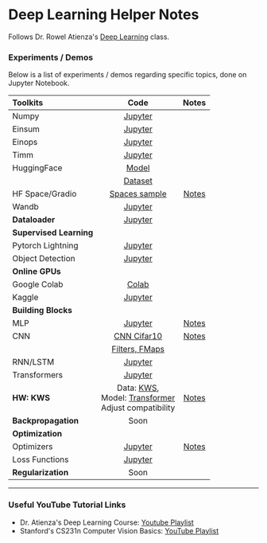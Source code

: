 # Deep Learning Helper Notes

Follows Dr. Rowel Atienza's [Deep Learning](https://github.com/roatienza/Deep-Learning-Experiments) class.

### Experiments / Demos

Below is a list of experiments / demos regarding specific topics, done on Jupyter Notebook.

|   <b>Toolkits</b>     |                   Code                   | Notes |
|:----------------------|:----------------------------------------:|:-----:|
| Numpy                 | [Jupyter](Toolkits/numpy_demo.ipynb)     |       |
| Einsum                | [Jupyter](Toolkits/einsum_demo.ipynb)    |       |
| Einops                | [Jupyter](Toolkits/einops_demo.ipynb)    |       |
| Timm                  | [Jupyter](Toolkits/timm_demo.ipynb)      |       |
| HuggingFace           | [Model](Toolkits/huggingface_demo.ipynb) |       |
|                       | [Dataset](Datasets/dataset_demo.ipynb)   |       |
| HF Space/Gradio       | [Spaces sample](https://huggingface.co/spaces/izzajalandoni/dialogpt-tagalog) | [Notes](../Notes/HuggingFace_Spaces.pdf) |       |
| Wandb                 | [Jupyter](Toolkits/wandb_demo.ipynb)     |       |
| <b>Dataloader</b>     | [Jupyter](Datasets/dataloader.ipynb)     |       |
| <b>Supervised Learning</b>|                                      |       |
| Pytorch Lightning     | [Jupyter](SupervisedLearning/mlp_lightning_demo.ipynb)|       |
| Object Detection      | [Jupyter](SupervisedLearning/object_detection.ipynb)  |       |
| <b>Online GPUs</b>    |                                          |       |
| Google Colab          | [Colab](https://colab.research.google.com/drive/1VCg5k-ENTRRJ4ofZGlR1DZhDXqpoyw0V?usp=sharing) |       |
| Kaggle                | [Jupyter](https://github.com/izzajalandoni/Deep-Learning-Helper/blob/main/SupervisedLearning/kaggle_gpu.ipynb) |       |
| <b>Building Blocks</b>|                                          |       |
| MLP                   | [Jupyter](BuildingBlocks/mlp_demo.ipynb) | [Notes](../Notes/MultiLayer_Perceptron(MLP).pdf)    |
| CNN                   | [CNN Cifar10](BuildingBlocks/cnn_demo.ipynb) | [Notes](../Notes/NN%20IO%20Shape%20Calculation.pdf) |
|                       | [Filters, FMaps](BuildingBlocks/cnn_features.ipynb) |       |
| RNN/LSTM              | [Jupyter](BuildingBlocks/rnn_demo.ipynb) |       |
| Transformers          | [Jupyter](BuildingBlocks/vit_train.ipynb)|       |
| <b>HW: KWS</b>        | Data: [KWS](https://github.com/roatienza/Deep-Learning-Experiments/blob/master/versions/2022/supervised/python/kws_demo.ipynb),<br>Model: [Transformer](https://github.com/roatienza/Deep-Learning-Experiments/blob/master/versions/2022/transformer/python/transformer_demo.ipynb)<br>Adjust compatibility | [Notes](../Notes/Homework_3.pdf) |
| <b>Backpropagation</b>| Soon                                     |       |
| <b>Optimization</b>   |                                          |       |
| Optimizers            | [Jupyter](../Machine_Learning/Optimization/optimization.ipynb) | [Notes](../Notes/Optimization.pdf) |
| Loss Functions        | [Jupyter](SupervisedLearning/lossfunctions.ipynb)     |       |
| <b>Regularization</b> | Soon                                     |       |

---

### Useful YouTube Tutorial Links

- Dr. Atienza's Deep Learning Course: <a href="https://www.youtube.com/playlist?list=PLnh4yg9KUmuPYXl_14Bq-Q2h5a_5PZwYt">Youtube Playlist</a>
- Stanford's CS231n Computer Vision Basics: <a href="https://www.youtube.com/playlist?list=PL3FW7Lu3i5JvHM8ljYj-zLfQRF3EO8sYv">YouTube Playlist</a>
